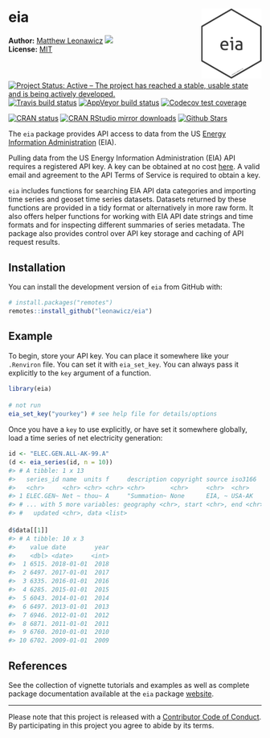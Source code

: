
<!-- README.md is generated from README.Rmd. Please edit that file -->

# eia <img src="man/figures/logo.png" style="margin-left:10px;margin-bottom:5px;" width="120" align="right">

**Author:** [Matthew Leonawicz](https://leonawicz.github.io/blog/)
<a href="https://orcid.org/0000-0001-9452-2771" target="orcid.widget">
<image class="orcid" src="https://members.orcid.org/sites/default/files/vector_iD_icon.svg" height="16"></a>
<br/> **License:** [MIT](https://opensource.org/licenses/MIT)<br/>

[![Project Status: Active – The project has reached a stable, usable
state and is being actively
developed.](http://www.repostatus.org/badges/latest/active.svg)](http://www.repostatus.org/#active)
[![Travis build
status](https://travis-ci.org/leonawicz/eia.svg?branch=master)](https://travis-ci.org/leonawicz/eia)
[![AppVeyor build
status](https://ci.appveyor.com/api/projects/status/github/leonawicz/eia?branch=master&svg=true)](https://ci.appveyor.com/project/leonawicz/eia)
[![Codecov test
coverage](https://codecov.io/gh/leonawicz/eia/branch/master/graph/badge.svg)](https://codecov.io/gh/leonawicz/eia?branch=master)

[![CRAN
status](http://www.r-pkg.org/badges/version/eia)](https://cran.r-project.org/package=eia)
[![CRAN RStudio mirror
downloads](http://cranlogs.r-pkg.org/badges/eia)](https://cran.r-project.org/package=eia)
[![Github
Stars](https://img.shields.io/github/stars/leonawicz/eia.svg?style=social&label=Github)](https://github.com/leonawicz/eia)

The `eia` package provides API access to data from the US [Energy
Information Administration](https://www.eia.gov/) (EIA).

Pulling data from the US Energy Information Administration (EIA) API
requires a registered API key. A key can be obtained at no cost
[here](https://www.eia.gov/opendata/register.php). A valid email and
agreement to the API Terms of Service is required to obtain a key.

`eia` includes functions for searching EIA API data categories and
importing time series and geoset time series datasets. Datasets returned
by these functions are provided in a tidy format or alternatively in
more raw form. It also offers helper functions for working with EIA API
date strings and time formats and for inspecting different summaries of
series metadata. The package also provides control over API key storage
and caching of API request results.

## Installation

You can install the development version of `eia` from GitHub with:

``` r
# install.packages("remotes")
remotes::install_github("leonawicz/eia")
```

## Example

To begin, store your API key. You can place it somewhere like your
`.Renviron` file. You can set it with `eia_set_key`. You can always pass
it explicitly to the `key` argument of a function.

``` r
library(eia)

# not run
eia_set_key("yourkey") # see help file for details/options
```

Once you have a `key` to use explicitly, or have set it somewhere
globally, load a time series of net electricity generation:

``` r
id <- "ELEC.GEN.ALL-AK-99.A"
(d <- eia_series(id, n = 10))
#> # A tibble: 1 x 13
#>   series_id name  units f     description copyright source iso3166
#>   <chr>     <chr> <chr> <chr> <chr>       <chr>     <chr>  <chr>  
#> 1 ELEC.GEN~ Net ~ thou~ A     "Summation~ None      EIA, ~ USA-AK 
#> # ... with 5 more variables: geography <chr>, start <chr>, end <chr>,
#> #   updated <chr>, data <list>

d$data[[1]]
#> # A tibble: 10 x 3
#>    value date        year
#>    <dbl> <date>     <int>
#>  1 6515. 2018-01-01  2018
#>  2 6497. 2017-01-01  2017
#>  3 6335. 2016-01-01  2016
#>  4 6285. 2015-01-01  2015
#>  5 6043. 2014-01-01  2014
#>  6 6497. 2013-01-01  2013
#>  7 6946. 2012-01-01  2012
#>  8 6871. 2011-01-01  2011
#>  9 6760. 2010-01-01  2010
#> 10 6702. 2009-01-01  2009
```

## References

See the collection of vignette tutorials and examples as well as
complete package documentation available at the `eia` package
[website](https://leonawicz.github.io/eia/).

-----

Please note that this project is released with a [Contributor Code of
Conduct](CODE_OF_CONDUCT.md). By participating in this project you agree
to abide by its terms.

